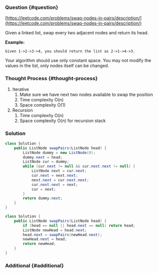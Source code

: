 ### Question {#question}

[https://leetcode.com/problems/swap-nodes-in-pairs/description/](https://leetcode.com/problems/swap-nodes-in-pairs/description/)

Given a linked list, swap every two adjacent nodes and return its head.

**Example:**

```
Given 1->2->3->4, you should return the list as 2->1->4->3.
```

Your algorithm should use only constant space. You may not modify the values in the list, only nodes itself can be changed.

### Thought Process {#thought-process}

1. Iterative
   1. Make sure we have next two nodes available to swap the position
   2. Time complexity O\(n\)
   3. Space complexity O\(1\)
2. Recursion
   1. Time complexity O\(n\)
   2. Space complexity O\(n\) for recursion stack

### Solution

```java
class Solution {
    public ListNode swapPairs(ListNode head) {
        ListNode dummy = new ListNode(0);
        dummy.next = head;
        ListNode cur = dummy;
        while (cur.next != null && cur.next.next != null) {
            ListNode next = cur.next;
            cur.next = next.next;
            next.next = cur.next.next;
            cur.next.next = next;
            cur = next;
        }
        return dummy.next;
    }
}
```

```java
class Solution {
    public ListNode swapPairs(ListNode head) {
        if (head == null || head.next == null) return head;
        ListNode newHead = head.next;
        head.next = swapPairs(newHead.next);
        newHead.next = head;
        return newHead;
    }
}
```

### Additional {#additional}



